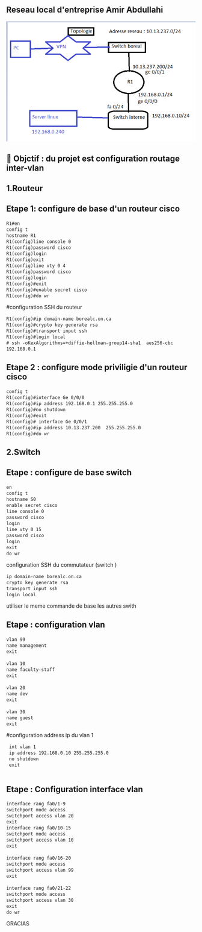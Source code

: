## Reseau local  d'entreprise Amir Abdullahi 

![image](inter13.PNG)

:bookmark:  Objctif : du projet est configuration routage inter-vlan 
------------------------------------------------------------------------------
1.Routeur 
---------
Etape 1: configure de base  d'un routeur cisco 
------------------------------------

```
R1#en
config t
hostname R1
R1(config)line console 0
R1(config)password cisco 
R1(config)login
R1(config)exit
R1(config)line vty 0 4
R1(config)password cisco 
R1(config)login 
R1(config)#exit 
R1(config)#enable secret cisco
R1(config)#do wr
``````
#configuration SSH du routeur 
```
R1(config)#ip domain-name borealc.on.ca 
R1(config)#crypto key generate rsa
R1(config)#transport input ssh
R1(config)#login local
# ssh -oKexAlgorithms=+diffie-hellman-group14-sha1  aes256-cbc 192.168.0.1
```
Etape 2 : configure mode priviligie d'un routeur cisco 
-------------------------------------------------------
```
config t 
R1(config)#interface Ge 0/0/0
R1(config)#ip address 192.168.0.1 255.255.255.0
R1(config)#no shutdown
R1(config)#exit
R1(config)# interface Ge 0/0/1
R1(config)#ip address 10.13.237.200  255.255.255.0
R1(config)#do wr
```

2.Switch 
------------
Etape : configure de base switch 
---------------------------------
 
````
en
config t
hostname S0 
enable secret cisco
line console 0
password cisco
login 
line vty 0 15
password cisco
login
exit
do wr
````
configuration SSH du commutateur (switch )
```
ip domain-name borealc.on.ca 
crypto key generate rsa
transport input ssh
login local
```
  utiliser le meme commande de base les autres swith

Etape : configuration vlan 
-----------------------------
```
vlan 99
name management
exit

vlan 10
name faculty-staff
exit

vlan 20
name dev
exit

vlan 30
name guest
exit
```
#configuration address ip du vlan 1
```
 int vlan 1
 ip address 192.168.0.10 255.255.255.0
 no shutdown 
 exit
 
```

Etape : Configuration interface vlan  
------------------------------------
```
interface rang fa0/1-9
switchport mode access 
switchport access vlan 20 
exit 
interface rang fa0/10-15
switchport mode access 
switchport access vlan 10 
exit 

interface rang fa0/16-20
switchport mode access 
switchport access vlan 99
exit 

interface rang fa0/21-22
switchport mode access 
switchport access vlan 30
exit
do wr
```


GRACIAS 







